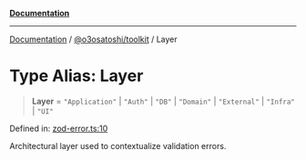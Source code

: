 [**Documentation**](../../../README.md)

***

[Documentation](../../../README.md) / [@o3osatoshi/toolkit](../README.md) / Layer

# Type Alias: Layer

> **Layer** = `"Application"` \| `"Auth"` \| `"DB"` \| `"Domain"` \| `"External"` \| `"Infra"` \| `"UI"`

Defined in: [zod-error.ts:10](https://github.com/o3osatoshi/experiment/blob/67ff251451cab829206391b718d971ec20ce4dfb/packages/toolkit/src/zod-error.ts#L10)

Architectural layer used to contextualize validation errors.
